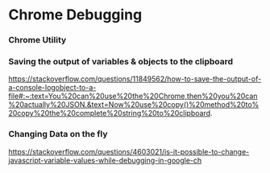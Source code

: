 # Chrome Debugging

### Chrome Utility 


### Saving the output of variables & objects to the clipboard

https://stackoverflow.com/questions/11849562/how-to-save-the-output-of-a-console-logobject-to-a-file#:~:text=You%20can%20use%20the%20Chrome,then%20you%20can%20actually%20JSON.&text=Now%20use%20copy()%20method%20to%20copy%20the%20complete%20string%20to%20clipboard.

### Changing Data on the fly

https://stackoverflow.com/questions/4603021/is-it-possible-to-change-javascript-variable-values-while-debugging-in-google-ch